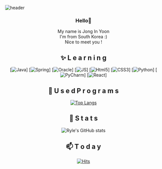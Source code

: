 <!--
**bellpp93/bellpp93** is a ✨ _special_ ✨ repository because its `README.md` (this file) appears on your GitHub profile.

Here are some ideas to get you started:

- 🔭 I’m currently working on ...
- 🌱 I’m currently learning ...
- 👯 I’m looking to collaborate on ...
- 🤔 I’m looking for help with ...
- 💬 Ask me about ...
- 📫 How to reach me: ...
- 😄 Pronouns: ...
- ⚡ Fun fact: ...
-->
![header](https://capsule-render.vercel.app/api?type=waving&color=auto&height=300&section=header&text=Ryle's%20CodeWolrd&fontSize=70)

<div align=center>

### Hello👋
  My name is Jong In Yoon<br>
  I'm from South Korea :)<br>
  Nice to meet you !

<div align=center>

  ## ✨ L e a r n i n g
  
  [![Java](https://img.shields.io/badge/Java-007396?style=flat-square&logo=Java&logoColor=white)]
  [![Spring](https://img.shields.io/badge/Spring-6DB33F?style=flat-square&logo=Spring&logoColor=white)]
  [![Oracle](https://img.shields.io/badge/Oracle-F80000?style=flat-square&logo=Oracle&logoColor=white)]
  [![JS](https://img.shields.io/badge/JavaScript-F7DF1E?style=flat-square&logo=JavaScript&logoColor=black)]
  [![Html5](https://img.shields.io/badge/Html-E34F26?style=flat-square&logo=Html5&logoColor=white)]
  [![CSS3](https://img.shields.io/badge/CSS-1572B6?style=flat-square&logo=CSS3&logoColor=white)]
  [![Python](https://img.shields.io/badge/Python-3776AB?style=flat-square&logo=Python&logoColor=white)]
  [![PyCharm](https://img.shields.io/badge/PyCharm-000000?style=flat-square&logo=PyCharm&logoColor=white)]
  [![React](https://img.shields.io/badge/React-#61DAFB?style=flat-square&logo=React&logoColor=white)]
  
<div align=center>
  
  ## 🔭 U s e d P r o g r a m s
  
  [![Top Langs](https://github-readme-stats.vercel.app/api/top-langs/?username=bellpp93&layout=compact&theme=material-palenight)](https://github.com/bellpp93/github-readme-stats)
  
<div align=center>
  
  ## 🌱 S t a t s
  
  ![Ryle's GitHub stats](https://github-readme-stats.vercel.app/api?username=bellpp93&show_icons=true&theme=material-palenight)
  
<div align=center>
  
  ## 📫 T o d a y
  
  [![Hits](https://hits.seeyoufarm.com/api/count/incr/badge.svg?url=https%3A%2F%2Fgithub.com%2Fbellpp93&count_bg=%23E03636&title_bg=%23555555&icon=&icon_color=%23E7E7E7&title=hits&edge_flat=false)](https://hits.seeyoufarm.com)
  
